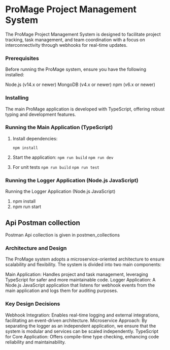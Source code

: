 # ProMage Project Management System

The ProMage Project Management System is designed to facilitate project tracking, task management, and team coordination with a focus on interconnectivity through webhooks for real-time updates.

### Prerequisites

Before running the ProMage system, ensure you have the following installed:

Node.js (v14.x or newer)
MongoDB (v4.x or newer)
npm (v6.x or newer)

### Installing

The main ProMage application is developed with TypeScript, offering robust typing and development features.

### Running the Main Application (TypeScript)

1. Install dependencies:

   `npm install`

2. Start the application:
   `npm run build`
   `npm run dev`

3. For unit tests
   `npm run build`
   `npm run test`

### Running the Logger Application (Node.js JavaScript)

Running the Logger Application (Node.js JavaScript)

1. npm install
2. npm run start

## Api Postman collection

Postman Api collection is given in postmen_collections

### Architecture and Design

The ProMage system adopts a microservice-oriented architecture to ensure scalability and flexibility. The system is divided into two main components:

Main Application: Handles project and task management, leveraging TypeScript for safer and more maintainable code.
Logger Application: A Node.js JavaScript application that listens for webhook events from the main application and logs them for auditing purposes.

### Key Design Decisions

Webhook Integration: Enables real-time logging and external integrations, facilitating an event-driven architecture.
Microservice Approach: By separating the logger as an independent application, we ensure that the system is modular and services can be scaled independently.
TypeScript for Core Application: Offers compile-time type checking, enhancing code reliability and maintainability.
